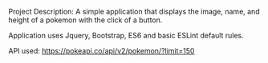 Project Description: A simple application that displays the image, name, and height of a pokemon with the click of a button.

Application uses Jquery, Bootstrap, ES6 and basic ESLint default rules.

API used: https://pokeapi.co/api/v2/pokemon/?limit=150
